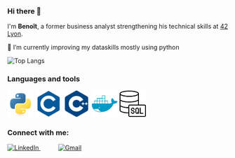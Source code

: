 ### Hi there 👋

<!--
**benoitTerral/benoitTerral** is a ✨ _special_ ✨ repository because its `README.md` (this file) appears on your GitHub profile.

Here are some ideas to get you started:

- 🔭 I’m currently working on ...
- 🌱 I’m currently learning ...
- 👯 I’m looking to collaborate on ...
- 🤔 I’m looking for help with ...
- 💬 Ask me about ...
- 📫 How to reach me: ...
- 😄 Pronouns: ...
- ⚡ Fun fact: ...
-->

I'm **Benoît**, a former business analyst strengthening his technical skills at [42 Lyon](https://42lyon.fr/).

🌱 I’m currently improving my dataskills mostly using python

![Top Langs](https://github-readme-stats.vercel.app/api/top-langs/?username=benoitTerral&layout=compact)

### Languages and tools
<p align="left">
	<img src="https://github.com/devicons/devicon/blob/master/icons/python/python-original.svg" alt="c" width="60" height="60" style="max-width: 100%;">
	<img src="https://github.com/devicons/devicon/blob/master/icons/c/c-plain.svg" alt="c" width="60" height="60" style="max-width: 100%;">  
	<img src="https://github.com/devicons/devicon/blob/master/icons/cplusplus/cplusplus-plain.svg" width="60" height="60" style="max-width: 100%;">
	<img src="https://github.com/devicons/devicon/blob/master/icons/docker/docker-plain.svg" width="60" height="60" style="max-width: 100%;">
	<img src="./sql.png" width="60" height="60" style="max-width: 100%;">
</p>

### Connect with me:

<p align="left">
  <a href="https://www.linkedin.com/in/benoitterral/" target="_blank" style="margin-right: 20px;">
    <img src="https://raw.githubusercontent.com/rahuldkjain/github-profile-readme-generator/master/src/images/icons/Social/linked-in-alt.svg" height="40" width="40" alt="LinkedIn">
  </a>
  <a href="mailto:benoit.terral@gmail.com" style="margin-left: 20px;">
    <img src="https://img.shields.io/badge/Email-D14836?style=for-the-badge&logo=gmail&logoColor=white" height="40" width="auto" alt="Gmail">
  </a>
</p>